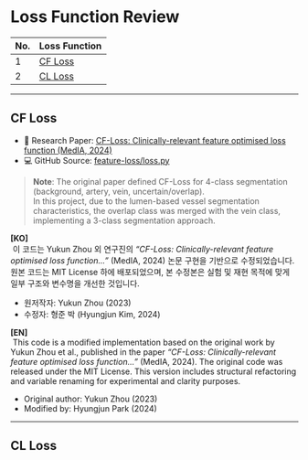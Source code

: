 # Loss Function Review

| No. | Loss Function |
|-----|---------------|
|  1  | [CF Loss](#cf-loss) |
|  2  | [CL Loss](#cl-loss) |

---

## CF Loss

- 📄 Research Paper: [CF-Loss: Clinically-relevant feature optimised loss function (MedIA, 2024)](https://discovery.ucl.ac.uk/id/eprint/10188133/1/CF-Loss-accepted.pdf)  
- 💻 GitHub Source: [feature-loss/loss.py](https://github.com/rmaphoh/feature-loss/blob/main/scripts/loss.py)

> **Note**: The original paper defined CF-Loss for 4-class segmentation (background, artery, vein, uncertain/overlap).  
> In this project, due to the lumen-based vessel segmentation characteristics, the overlap class was merged with the vein class, implementing a 3-class segmentation approach.

**[KO]**  
&nbsp;이 코드는 Yukun Zhou 외 연구진의 *“CF-Loss: Clinically-relevant feature optimised loss function...”* (MedIA, 2024) 논문 구현을 기반으로 수정되었습니다. 원본 코드는 MIT License 하에 배포되었으며, 본 수정본은 실험 및 재현 목적에 맞게 일부 구조와 변수명을 개선한 것입니다.  
- 원저작자: Yukun Zhou (2023)  
- 수정자: 형준 박 (Hyungjun Kim, 2024)  

**[EN]**  
&nbsp;This code is a modified implementation based on the original work by Yukun Zhou et al., published in the paper *“CF-Loss: Clinically-relevant feature optimised loss function...”* (MedIA, 2024). The original code was released under the MIT License. This version includes structural refactoring and variable renaming for experimental and clarity purposes.  
- Original author: Yukun Zhou (2023)  
- Modified by: Hyungjun Park (2024)

---

## CL Loss

<!-- 작성 예정 -->
